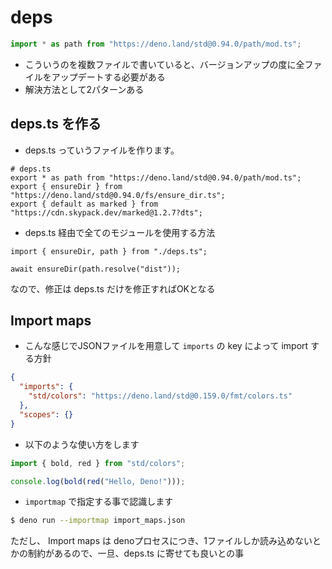 # deps

```typescript
import * as path from "https://deno.land/std@0.94.0/path/mod.ts";
```

- こういうのを複数ファイルで書いていると、バージョンアップの度に全ファイルをアップデートする必要がある
- 解決方法として2パターンある

## deps.ts を作る

- deps.ts っていうファイルを作ります。

```typscript
# deps.ts
export * as path from "https://deno.land/std@0.94.0/path/mod.ts";
export { ensureDir } from "https://deno.land/std@0.94.0/fs/ensure_dir.ts";
export { default as marked } from "https://cdn.skypack.dev/marked@1.2.7?dts";
```

- deps.ts 経由で全てのモジュールを使用する方法

```
import { ensureDir, path } from "./deps.ts";

await ensureDir(path.resolve("dist"));
```

なので、修正は deps.ts だけを修正すればOKとなる

## Import maps

- こんな感じでJSONファイルを用意して `imports` の key によって import する方針

```json
{
  "imports": {
    "std/colors": "https://deno.land/std@0.159.0/fmt/colors.ts"
  },
  "scopes": {}
}
```

- 以下のような使い方をします

```ts
import { bold, red } from "std/colors";

console.log(bold(red("Hello, Deno!")));
```

- `importmap` で指定する事で認識します

```bash
$ deno run --importmap import_maps.json 
```

ただし、 Import maps は denoプロセスにつき、1ファイルしか読み込めないとかの制約があるので、一旦、deps.ts に寄せても良いとの事
